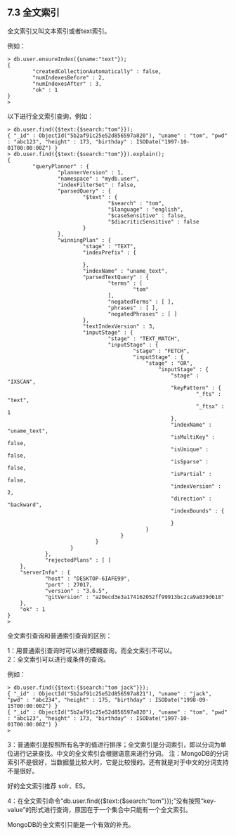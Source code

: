 ## 7.3 全文索引  

全文索引又叫文本索引或者text索引。  

例如：  

    > db.user.ensureIndex({uname:"text"});
    {
            "createdCollectionAutomatically" : false,
            "numIndexesBefore" : 2,
            "numIndexesAfter" : 3,
            "ok" : 1
    }
    >

以下进行全文索引查询，例如：  

    > db.user.find({$text:{$search:"tom"}});
    { "_id" : ObjectId("5b2af91c25e52d856597a820"), "uname" : "tom", "pwd" : "abc123", "height" : 173, "birthday" : ISODate("1997-10-01T00:00:00Z") }
    > db.user.find({$text:{$search:"tom"}}).explain();
    {
            "queryPlanner" : {
                    "plannerVersion" : 1,
                    "namespace" : "mydb.user",
                    "indexFilterSet" : false,
                    "parsedQuery" : {
                            "$text" : {
                                    "$search" : "tom",
                                    "$language" : "english",
                                    "$caseSensitive" : false,
                                    "$diacriticSensitive" : false
                            }
                    },
                    "winningPlan" : {
                            "stage" : "TEXT",
                            "indexPrefix" : {

                            },
                            "indexName" : "uname_text",
                            "parsedTextQuery" : {
                                    "terms" : [
                                            "tom"
                                    ],
                                    "negatedTerms" : [ ],
                                    "phrases" : [ ],
                                    "negatedPhrases" : [ ]
                            },
                            "textIndexVersion" : 3,
                            "inputStage" : {
                                    "stage" : "TEXT_MATCH",
                                    "inputStage" : {
                                            "stage" : "FETCH",
                                            "inputStage" : {
                                                "stage" : "OR",
                                                    "inputStage" : {
                                                        "stage" : "IXSCAN",
                                                        "keyPattern" : {
                                                                "_fts" : "text",
                                                                "_ftsx" : 1
                                                        },
                                                        "indexName" : "uname_text",
                                                        "isMultiKey" : false,
                                                        "isUnique" : false,
                                                        "isSparse" : false,
                                                        "isPartial" : false,
                                                        "indexVersion" : 2,
                                                        "direction" : "backward",
                                                        "indexBounds" : {

                                                        }
                                                }
                                        }
                                }
                        }
                },
                "rejectedPlans" : [ ]
        },
        "serverInfo" : {
                "host" : "DESKTOP-6IAFE99",
                "port" : 27017,
                "version" : "3.6.5",
                "gitVersion" : "a20ecd3e3a174162052ff99913bc2ca9a839d618"
        },
        "ok" : 1
    }
    >

全文索引查询和普通索引查询的区别：  

1：用普通索引查询时可以进行模糊查询，而全文索引不可以。  
2：全文索引可以进行或条件的查询。  

例如：  

    > db.user.find({$text:{$search:"tom jack"}});
    { "_id" : ObjectId("5b2af91c25e52d856597a821"), "uname" : "jack", "pwd" : "abc234", "height" : 175, "birthday" : ISODate("1998-09-15T00:00:00Z") }
    { "_id" : ObjectId("5b2af91c25e52d856597a820"), "uname" : "tom", "pwd" : "abc123", "height" : 173, "birthday" : ISODate("1997-10-01T00:00:00Z") }
    >  

3：普通索引是按照所有名字的值进行排序；全文索引是分词索引，即以分词为单位进行记录查找。中文的全文索引会根据语意来进行分词。
注：MongoDB的分词索引不是很好，当数据量比较大时，它是比较慢的。还有就是对于中文的分词支持不是很好。  

好的全文索引推荐 solr、ES。

4：在全文索引命令“db.user.find({$text:{$search:"tom"}});”没有按照“key-value”的形式进行查询，原因在于一个集合中只能有一个全文索引。

MongoDB的全文索引只能是一个有效的补充。
